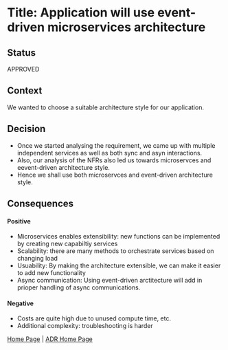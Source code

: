 # Title: Application will use event-driven microservices architecture

## Status

APPROVED

## Context

We wanted to choose a suitable architecture style for our application.


## Decision

* Once we started analysing the requirement, we came up with multiple independent services as well as both sync and asyn interactions.
* Also, our analysis of the NFRs also led us towards microservces and eevent-driven architecture style.
* Hence we shall use both microservces and event-driven architecture style.


## Consequences

#### Positive
* Microservices enables extensibility: new functions can be implemented by creating new capabiltiy services
* Scalability: there are many methods to orchestrate services based on changing load
* Usuability: By making the architecture extensible, we can make it easier to add new functionality
* Async communication: Using event-driven arctitecture will add in prioper handling of async communications.

#### Negative
* Costs are quite high due to unused compute time, etc.
* Additional complexity: troubleshooting is harder


[Home Page](../README.md) | [ADR Home Page](../Architecture_Decision_Reports)
